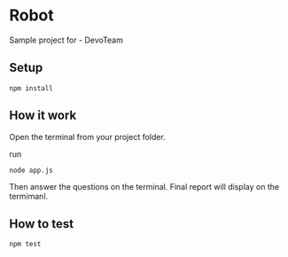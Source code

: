 # Robot
Sample project for - DevoTeam 

## Setup

```
npm install
```

## How it work
Open the terminal from your project folder.

run
```
node app.js
```

Then answer the questions on the terminal. 
Final report will display on the termimanl.

## How to test

```
npm test
```